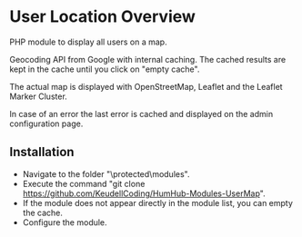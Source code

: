 # User Location Overview
PHP module to display all users on a map.

Geocoding API from Google with internal caching. The cached results are kept in the cache until you click on "empty cache".

The actual map is displayed with OpenStreetMap, Leaflet and the Leaflet Marker Cluster.

In case of an error the last error is cached and displayed on the admin configuration page.

## Installation
- Navigate to the folder "\protected\modules".
- Execute the command "git clone https://github.com/KeudellCoding/HumHub-Modules-UserMap".
- If the module does not appear directly in the module list, you can empty the cache.
- Configure the module.
